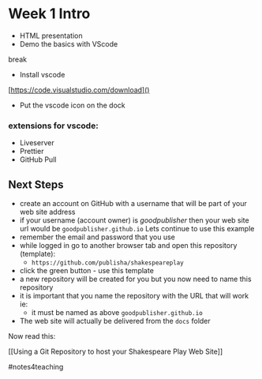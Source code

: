 # Week 1 Intro

- HTML presentation
- Demo the basics with VScode

break

- Install vscode

[https://code.visualstudio.com/download]()

* Put the vscode icon on the dock

### extensions for vscode:

* Liveserver
* Prettier
* GitHub Pull

## Next Steps

* create an account on GitHub with a username that will be part of your web site address
* if your username (account owner) is _goodpublisher_ then your web site url would be `goodpublisher.github.io` Lets continue to use this example
* remember the email and password that you use
* while logged in go to another browser tab and open this repository (template):
	* `https://github.com/publisha/shakespeareplay`
* click the green button - use this template
* a new repository will be created for you but you now need to name this repository
* it is important that you name the repository with the URL that will work ie:
	* it must be named as above `goodpublisher.github.io`
* The web site will actually be delivered from the `docs` folder

Now read this:

[[Using a Git Repository to host your Shakespeare Play Web Site]]

#notes4teaching 